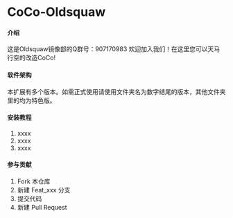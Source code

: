 # CoCo-Oldsquaw

#### 介绍
这是Oldsquaw镜像部的Q群号：907170983 欢迎加入我们！在这里您可以天马行空的改造CoCo!

#### 软件架构
本扩展有多个版本。如需正式使用请使用文件夹名为数字结尾的版本，其他文件夹里的均为特色版。


#### 安装教程

1.  xxxx
2.  xxxx
3.  xxxx

#### 参与贡献

1.  Fork 本仓库
2.  新建 Feat_xxx 分支
3.  提交代码
4.  新建 Pull Request
